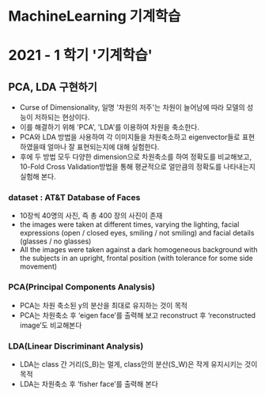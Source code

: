 # MachineLearning 기계학습
# 2021 - 1 학기 '기계학습'

## PCA, LDA 구현하기
- Curse of Dimensionality, 일명 '차원의 저주'는 차원이 늘어남에 따라 모델의 성능이 저하되는 현상이다. 
- 이를 해결하기 위해 'PCA', 'LDA'를 이용하여 차원을 축소한다.
- PCA와 LDA 방법을 사용하여 각 이미지들을 차원축소하고 eigenvector들로 표현하였을때 얼마나 잘 표현되는지에 대해 실험한다.
- 후에 두 방법 모두 다양한 dimension으로 차원축소를 하여 정확도를 비교해보고, 10-Fold Cross Validation방법을 통해 평균적으로 얼만큼의 정확도를 나타내는지 실험해 본다.

### dataset : AT&T Database of Faces
- 10장씩 40명의 사진, 즉 총 400 장의 사진이 존재
-  the images were taken at different times, varying the lighting, facial expressions (open / closed eyes, smiling / not smiling) and facial details (glasses / no glasses)
-  All the images were taken against a dark homogeneous background with the subjects in an upright, frontal position (with tolerance for some side movement)

### PCA(Principal Components Analysis)
- PCA는 차원 축소된 y의 분산을 최대로 유지하는 것이 목적
- PCA는 차원축소 후 ‘eigen face’를 출력해 보고 reconstruct 후 ‘reconstructed image’도 비교해본다
### LDA(Linear Discriminant Analysis)
- LDA는 class 간 거리(S_B)는 멀게, class안의 분산(S_W)은 작게 유지시키는 것이 목적
- LDA는 차원축소 후 ‘fisher face’를 출력해 본다
